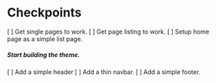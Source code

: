 # Checkpoints

[ ] Get single pages to work.
[ ] Get page listing to work.
[ ] Setup home page as a simple list page.

##### Start building the theme.

[ ] Add a simple header
[ ] Add a thin navbar.
[ ] Add a simple footer.
